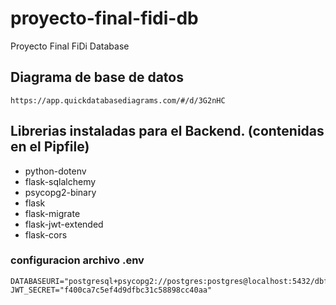 # proyecto-final-fidi-db
Proyecto Final FiDi Database

## Diagrama de base de datos
```
https://app.quickdatabasediagrams.com/#/d/3G2nHC
```

## Librerias instaladas para el Backend. (contenidas en el Pipfile)
- python-dotenv
- flask-sqlalchemy
- psycopg2-binary
- flask
- flask-migrate
- flask-jwt-extended
- flask-cors

### configuracion archivo .env
  ```
  DATABASEURI="postgresql+psycopg2://postgres:postgres@localhost:5432/dbfidi"
  JWT_SECRET="f400ca7c5ef4d9dfbc31c58898cc40aa"
  ```
